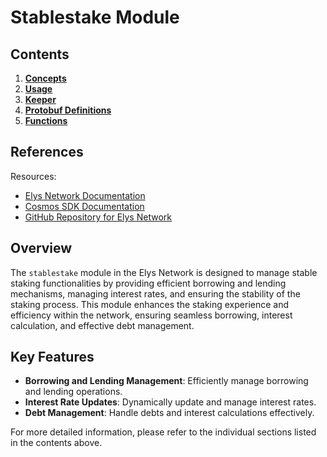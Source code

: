 # Stablestake Module

## Contents

1. **[Concepts](01_concepts.md)**
2. **[Usage](02_usage.md)**
3. **[Keeper](03_keeper.md)**
4. **[Protobuf Definitions](04_protobuf_definitions.md)**
5. **[Functions](05_functions.md)**

## References

Resources:

- [Elys Network Documentation](https://docs.elys.network)
- [Cosmos SDK Documentation](https://docs.cosmos.network)
- [GitHub Repository for Elys Network](https://github.com/elys-network/elys)

## Overview

The `stablestake` module in the Elys Network is designed to manage stable staking functionalities by providing efficient borrowing and lending mechanisms, managing interest rates, and ensuring the stability of the staking process. This module enhances the staking experience and efficiency within the network, ensuring seamless borrowing, interest calculation, and effective debt management.

## Key Features

- **Borrowing and Lending Management**: Efficiently manage borrowing and lending operations.
- **Interest Rate Updates**: Dynamically update and manage interest rates.
- **Debt Management**: Handle debts and interest calculations effectively.

For more detailed information, please refer to the individual sections listed in the contents above.
